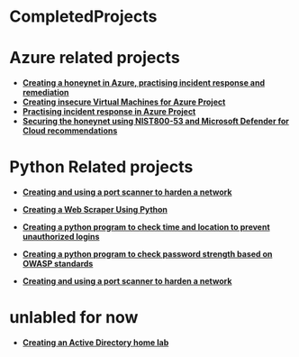# CompletedProjects
 
# Azure related projects

- <b>[Creating a honeynet in Azure, practising incident response and remediation](https://github.com/TannerHollaway/AzureSentinel)
- <b>[Creating insecure Virtual Machines for Azure Project](https://github.com/TannerHollaway/VirtualMachineCreation)
- <b>[Practising incident response in Azure Project](https://github.com/TannerHollaway/Incident-Response)
- <b>[Securing the honeynet using NIST800-53 and Microsoft Defender for Cloud recommendations](https://github.com/TannerHollaway/Becoming-NIST-80053-compliant)

# Python Related projects


- <b>[Creating and using a port scanner to harden a network](https://github.com/TannerHollaway/CreatingAndUsingAPortScanner)</b>
  
- <b>[Creating a Web Scraper Using Python](https://github.com/TannerHollaway/Creating-A-Web-Scraper)</b>


- <b>[Creating a python program to check time and location to prevent unauthorized logins](https://github.com/TannerHollaway/PythonLogin-LocationChecker)</b>

- <b>[Creating a python program to check password strength based on OWASP standards](https://github.com/TannerHollaway/OWASP-PasswordChecker)</b>

- <b>[Creating and using a port scanner to harden a network](https://github.com/TannerHollaway/ActiveDirectoryLab)</b>


# unlabled for now

- <b>[Creating an Active Directory home lab](https://github.com/TannerHollaway/ActiveDirectoryLab)</b>
